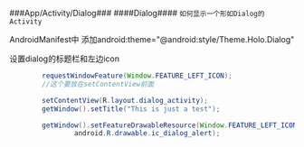 ###App/Activity/Dialog###
####Dialog####
`如何显示一个形如Dialog的Activity`

AndroidManifest中 添加android:theme="@android:style/Theme.Holo.Dialog"

设置dialog的标题栏和左边icon
```java
	 	requestWindowFeature(Window.FEATURE_LEFT_ICON);
		//这个要放在setContentView前面

        setContentView(R.layout.dialog_activity);
        getWindow().setTitle("This is just a test");

        getWindow().setFeatureDrawableResource(Window.FEATURE_LEFT_ICON,
                android.R.drawable.ic_dialog_alert);
```
	
